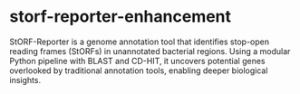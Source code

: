 # storf-reporter-enhancement
StORF-Reporter is a genome annotation tool that identifies stop-open reading frames (StORFs) in unannotated bacterial regions. Using a modular Python pipeline with BLAST and CD-HIT, it uncovers potential genes overlooked by traditional annotation tools, enabling deeper biological insights.
